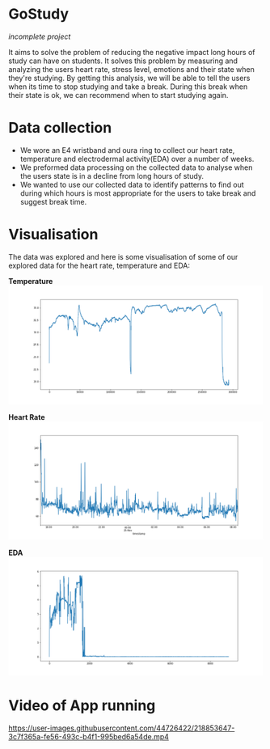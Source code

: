 # GoStudy 
<em>incomplete project</em>

It aims to solve the problem of reducing the negative impact long hours of study can have on students. It solves this problem by measuring and analyzing the users heart rate, stress level, emotions and their state when they're studying. By getting this analysis, we will be able to tell the users when its time to stop studying and take a break. During this break when their state is ok, we can recommend when to start studying again.

# Data collection
- We wore an E4 wristband and oura ring to collect our heart rate, temperature and electrodermal activity(EDA) over a number of weeks.
- We preformed data processing on the collected data to analyse when the users state is in a decline from long hours of study. 
- We wanted to use our collected data to identify patterns to find out during which hours is most appropriate for the users to take break and suggest break time.

# Visualisation
The data was explored and here is some visualisation of some of our explored data for the heart rate, temperature and EDA:

**Temperature**
![Temperature](https://github.com/erifejams/Study/blob/main/Data%20Analysis/data%20visualisations/temp.png)

**Heart Rate**
![heart rate](https://github.com/erifejams/Study/blob/main/Data%20Analysis/data%20visualisations/heartrate.png)

**EDA**
![EDA](https://github.com/erifejams/Study/blob/main/Data%20Analysis/data%20visualisations/eda.png)

# Video of App running
https://user-images.githubusercontent.com/44726422/218853647-3c7f365a-fe56-493c-b4f1-995bed6a54de.mp4
